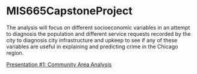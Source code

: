 # MIS665CapstoneProject
The analysis will focus on different socioeconomic variables in an attempt to diagnosis the population and different service requests recorded by the city to diagnosis city infrastructure and upkeep to see if any of these variables are useful in explaining and predicting crime in the Chicago region.

[Presentation #1: Community Area Analysis](https://youtu.be/SkDOVvALlNw)
